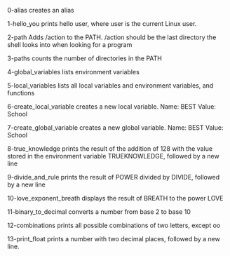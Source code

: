 0-alias
creates an alias

1-hello_you
prints hello user, where user is the current Linux user.

2-path
Adds /action to the PATH. /action should be the last directory the shell looks into when looking for a program

3-paths
counts the number of directories in the PATH

4-global_variables
lists environment variables

5-local_variables
lists all local variables and environment variables, and functions

6-create_local_variable
creates a new local variable.
Name: BEST
Value: School

7-create_global_variable
creates a new global variable.
Name: BEST
Value: School

8-true_knowledge
prints the result of the addition of 128 with the value stored in the environment variable TRUEKNOWLEDGE, followed by a new line

9-divide_and_rule
prints the result of POWER divided by DIVIDE, followed by a new line

10-love_exponent_breath
displays the result of BREATH to the power LOVE

11-binary_to_decimal
converts a number from base 2 to base 10

12-combinations
prints all possible combinations of two letters, except oo

13-print_float
prints a number with two decimal places, followed by a new line.
 